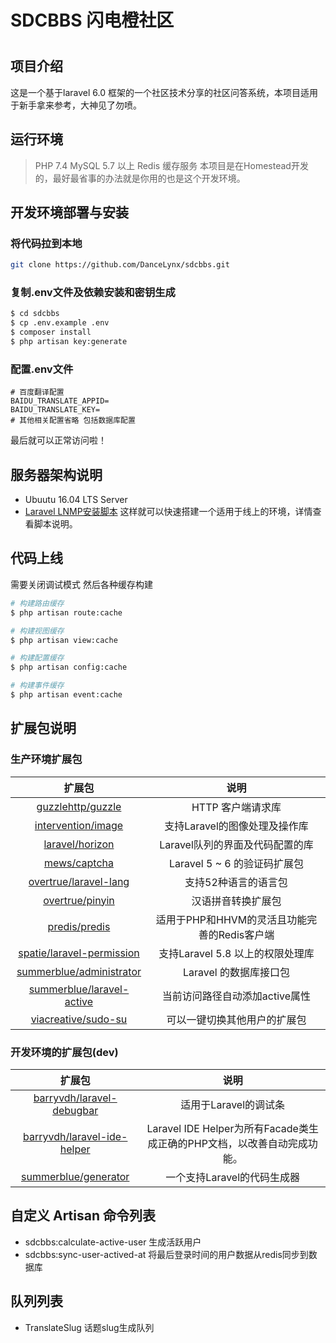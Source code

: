 <p align="center"><h1>SDCBBS 闪电橙社区<h1></p>


## 项目介绍

这是一个基于laravel 6.0 框架的一个社区技术分享的社区问答系统，本项目适用于新手拿来参考，大神见了勿喷。

## 运行环境

> PHP 7.4
> MySQL 5.7 以上
> Redis 缓存服务
本项目是在Homestead开发的，最好最省事的办法就是你用的也是这个开发环境。

## 开发环境部署与安装
### 将代码拉到本地
```bash
git clone https://github.com/DanceLynx/sdcbbs.git
```

### 复制.env文件及依赖安装和密钥生成
```bash
$ cd sdcbbs
$ cp .env.example .env
$ composer install
$ php artisan key:generate
```

### 配置.env文件

```env
# 百度翻译配置
BAIDU_TRANSLATE_APPID=
BAIDU_TRANSLATE_KEY=
# 其他相关配置省略 包括数据库配置
```
最后就可以正常访问啦！

## 服务器架构说明

- Ubuutu 16.04 LTS Server
- [Laravel LNMP安装脚本](https://github.com/DanceLynx/laravel-ubuntu-init)
这样就可以快速搭建一个适用于线上的环境，详情查看脚本说明。

## 代码上线
需要关闭调试模式
然后各种缓存构建
```bash
# 构建路由缓存
$ php artisan route:cache

# 构建视图缓存
$ php artisan view:cache

# 构建配置缓存
$ php artisan config:cache

# 构建事件缓存
$ php artisan event:cache

```

## 扩展包说明
### 生产环境扩展包

| 扩展包 | 说明 |
|:----:|:----:|
|[guzzlehttp/guzzle](https://packagist.org/packages/guzzlehttp/guzzle)|HTTP 客户端请求库|
|[intervention/image](https://packagist.org/packages/intervention/image)|支持Laravel的图像处理及操作库|
|[laravel/horizon](https://packagist.org/packages/laravel/horizon)|Laravel队列的界面及代码配置的库|
|[mews/captcha](https://packagist.org/packages/mews/captcha)|Laravel 5 ~ 6 的验证码扩展包|
|[overtrue/laravel-lang](https://packagist.org/packages/overtrue/laravel-lang)|支持52种语言的语言包|
|[overtrue/pinyin](https://packagist.org/packages/overtrue/pinyin)|汉语拼音转换扩展包|
|[predis/predis](https://packagist.org/packages/predis/predis)|适用于PHP和HHVM的灵活且功能完善的Redis客户端|
|[spatie/laravel-permission](https://packagist.org/packages/spatie/laravel-permission)|支持Laravel 5.8 以上的权限处理库|
|[summerblue/administrator](https://packagist.org/packages/summerblue/administrator)|Laravel 的数据库接口包|
|[summerblue/laravel-active](https://packagist.org/packages/summerblue/laravel-active)|当前访问路径自动添加active属性|
|[viacreative/sudo-su](https://packagist.org/packages/viacreative/sudo-su)|可以一键切换其他用户的扩展包|

### 开发环境的扩展包(dev)

| 扩展包 | 说明 |
|:----:|:----:|
|[barryvdh/laravel-debugbar](https://packagist.org/packages/barryvdh/laravel-debugbar)|适用于Laravel的调试条|
|[barryvdh/laravel-ide-helper](https://packagist.org/packages/barryvdh/laravel-ide-helper)|Laravel IDE Helper为所有Facade类生成正确的PHP文档，以改善自动完成功能。|
|[summerblue/generator](https://packagist.org/packages/summerblue/generator)|一个支持Laravel的代码生成器|

## 自定义 Artisan 命令列表
- sdcbbs:calculate-active-user  生成活跃用户
- sdcbbs:sync-user-actived-at   将最后登录时间的用户数据从redis同步到数据库

## 队列列表
- TranslateSlug  话题slug生成队列